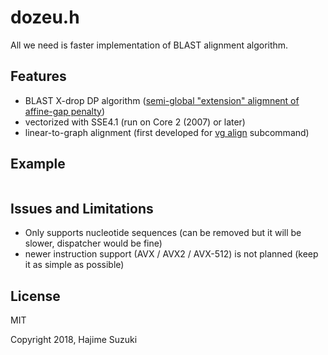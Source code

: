
# dozeu.h

All we need is faster implementation of BLAST alignment algorithm.

## Features

* BLAST X-drop DP algorithm ([semi-global "extension" aligmnent of affine-gap penalty](https://github.com/elucify/blast-docs/))
* vectorized with SSE4.1 (run on Core 2 (2007) or later)
* linear-to-graph alignment (first developed for [vg align](https://github.com/vgteam/vg) subcommand)

## Example

```C

```

## Issues and Limitations

* Only supports nucleotide sequences (can be removed but it will be slower, dispatcher would be fine)
* newer instruction support (AVX / AVX2 / AVX-512) is not planned (keep it as simple as possible)

## License

MIT

Copyright 2018, Hajime Suzuki
